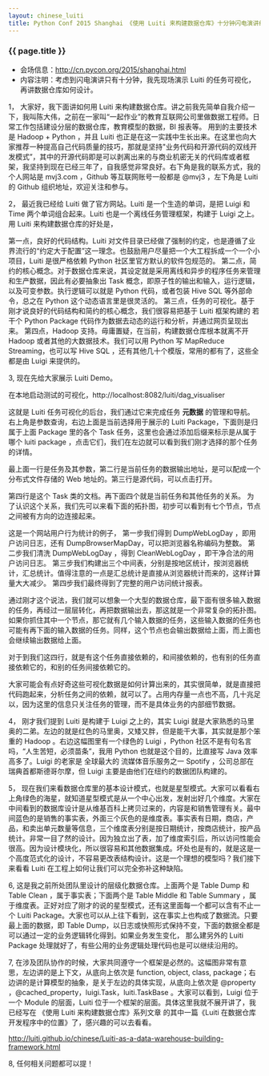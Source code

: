 ```yaml
---
layout: chinese_luiti
title: Python Conf 2015 Shanghai 《使用 Luiti 来构建数据仓库》十分钟闪电演讲纪录
---
```


### {{ page.title }}

* 会场信息：http://cn.pycon.org/2015/shanghai.html
* 内容注明：考虑到闪电演讲只有十分钟，我先现场演示 Luiti 的任务可视化，再讲数据仓库如何设计。

1，
大家好，我下面讲如何用 Luiti
来构建数据仓库。讲之前我先简单自我介绍一下，我叫陈大伟，之前在一家叫“一起作业”的教育互联网公司里做数据工程师。日常工作包括建设分层的数据仓库，教育模型的数据，BI
报表等。 用到的主要技术是 Hadoop + Python ，并且 Luiti
也正是在这一实践中生长出来。在这里也向大家推荐一种提高自己代码质量的技巧，那就是坚持"业务代码和开源代码的双线开发模式”，其中的开源代码即是可以剥离出来的与商业机密无关的代码库或者框架，我坚持到现在已经三年了，自我感觉非常良好。右下角是我的联系方式，我的个人网站是 mvj3.com ，Github 等互联网账号一般都是 @mvj3 ，左下角是 Luiti 的 Github 组织地址，欢迎关注和参与。

2，
最近我已经给 Luiti 做了官方网站。Luiti 是一个生造的单词，是把 Luigi 和 Time 两个单词组合起来。Luiti 也是一个离线任务管理框架，构建于 Luigi 之上。用 Luiti 来构建数据仓库的好处是，

第一点，良好的代码结构。Luiti 对文件目录已经做了强制的约定，也是遵循了业界流行的“约定大于配置”这一理念。也鼓励用户尽量把一个大工程拆成一个一个小项目，Luiti 是很严格依赖 Python 社区里官方默认的软件包规范的。
第二点，简约的核心概念。对于数据仓库来说，其设定就是采用离线和异步的程序任务来管理和生产数据，因此有必要抽象出 Task 概念，即原子性的输出和输入，运行逻辑，以及可变参数。执行逻辑可以就是 Python 代码，或者包装 Hive SQL 等外部命令，总之在 Python 这个动态语言里是很灵活的。
第三点，任务的可视化。基于刚才说良好的代码结构和简约的核心概念，我们很容易把基于
Luiti 框架构建的 若干个 Python Package 代码作为数据去动态的运行和分析，并通过网页呈现出来。
第四点，Hadoop 支持。毋庸置疑，在当前，构建数据仓库根本就离不开 Hadoop
或者其他的大数据技术。我们可以用 Python 写 MapReduce Streaming，也可以写
Hive SQL ，还有其他几十个模版，常用的都有了，这些全都是由 Luigi 来提供的。

3,
现在先给大家展示 Luiti Demo。

在本地启动测试的可视化，http://localhost:8082/luiti/dag_visualiser

这就是 Luiti 任务可视化的后台，我们通过它来完成任务 **元数据**
的管理和导航。右上角是参数查询，右边上面是当前选择用于展示的 Luiti
Package，下面则是归属于上面 Package 里的各个 Task
任务，这里也会通过添加后缀来标示是从属于哪个 luiti package
，点击它们，我们在左边就可以看到我们刚才选择的那个任务的详情。

最上面一行是任务及其参数，第二行是当前任务的数据输出地址，是可以配成一个分布式文件存储的
Web 地址的。第三行是源代码，可以点击打开。

第四行是这个 Task 类的文档。再下面四个就是当前任务和其他任务的关系。
为了认识这个关系，我们先可以来看下面的拓扑图，初步可以看到有七个节点，节点之间被有方向的边连接起来。

这是一个网站用户行为统计的例子，
第一步我们得到 DumpWebLogDay ，即用户访问日志，还有 DumpBrowserMapDay，可以把浏览器名称编码为整数。
第二步我们清洗 DumpWebLogDay ，得到 CleanWebLogDay ，即干净合法的用户访问日志。
第三步我们构建出三个中间表，分别是按地区统计，按浏览器统计，汇总统计。值得注意的一点是汇总统计是直接从浏览器统计而来的，这样计算量大大减少。
第四步我们最终得到了完整的用户访问统计报表。

通过刚才这个说法，我们就可以想象一个大型的数据仓库，最下面有很多输入数据的任务，再经过一层层转化，再把数据输出去，那这就是一个非常复杂的拓扑图。如果你抓住其中一个节点，那它就有几个输入数据的任务，这些输入数据的任务也可能有再下面的输入数据的任务。同样，这个节点也会输出数据给上面，而上面也会继续输出数据给上面。

对于到我们这四行，就是有这个任务直接依赖的，和间接依赖的，也有别的任务直接依赖它的，和别的任务间接依赖它的。

大家可能会有点好奇这些可视化数据是如何计算出来的，其实很简单，就是直接把代码跑起来，分析任务之间的依赖，就可以了。占用内存量一点也不高，几十兆足以，因为这里的信息只关注任务的管理，而不是具体业务的内部细节数据。

4，
刚才我们提到 Luiti 是构建于 Luigi 之上的，其实 Luigi 就是大家熟悉的马里奥的二弟。左边的就是红色的马里奥，又矮又胖，但是能干大事，其实就是那个笨重的 Hadoop 。右边这幅图里有一个绿色的 Luigi ，Python 社区不是有句名言吗，“人生苦短，必须苗条”，我用 Python 也就是这个目的，比直接写 Java 效率高多了。Luigi 的老家是 全球最大的 流媒体音乐服务之一 Spotify ，公司总部在瑞典首都斯德哥尔摩，但 Luigi 主要是由他们在纽约的数据团队构建的。

5，
现在我们来看数据仓库里的基本设计模式，也就是星型模式。大家可以看看右上角绿色的海星，就知道星型模式是从一个中心出发，发射出好几个维度。大家在中间看到的数据库设计是从维基百科上拷贝过来的，内容是和销售管理有关。最中间蓝色的是销售的事实表，外面三个灰色的是维度表。事实表有日期，商店，产品，和卖出单元数量等信息，三个维度表分别是按日期统计，按商店统计，按产品统计。非常一目了然的设计。因为独立出了表，加了维度索引后，所以访问性能会很高。因为设计模块化，所以很容易和其他数据集成。坏处也是有的，就是这是一个高度范式化的设计，不容易更改表结构设计。这是一个理想的模型吗？我们接下来看看 Luiti 在工程上如何让我们可以完全弥补这种缺陷。

6,
这是我之前所处团队里设计的层级化数据仓库。上面两个是 Table Dump 和 Table
Clean ，属于事实表；下面两个是 Table Middle 和 Table Summary
，属于维度表。正好对应了刚才的说的星型模式，还有这里面每一个都可以含有不止一个 Luiti
Package。大家也可以从上往下看到，这在事实上也构成了数据流。只要最上面的数据，即
Table Dump，以日志或快照形式保持不变，下面的数据全都是可以通过一定的业务逻辑转化得到。如果业务发生变化， 那么建另外的 Luiti Package 处理就好了，有些公用的业务逻辑处理代码也是可以继续沿用的。

7,
在涉及团队协作的时候，大家共同遵守一个框架是必然的。这幅图非常有意思，左边讲的是上下文，从底向上依次是
function, object, class, package；右边讲的是计算模型的抽象，是关于左边的具体实现，从底向上依次是
@property ，@cached_property，luigi.Task，luiti.TaskBase 。大家可以看到，Luigi 位于一个 Module 的层面，Luiti
位于一个框架的层面。具体这里我就不展开讲了，我已经写在 《使用 Luiti 来构建数据仓库》系列文章 的其中一篇《Luiti 在数据仓库开发程序中的位置》了，感兴趣的可以去看看。

http://luiti.github.io/chinese/Luiti-as-a-data-warehouse-building-framework.html

8,
任何相关问题都可以提！

